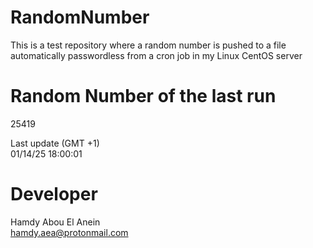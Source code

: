 # RandomNumber    
This is a test repository where a random number is pushed to a file automatically passwordless from a cron job in my Linux CentOS server    
# Random Number of the last run   
25419
      
Last update (GMT +1)    
01/14/25 18:00:01
# Developer    
Hamdy Abou El Anein   
hamdy.aea@protonmail.com
